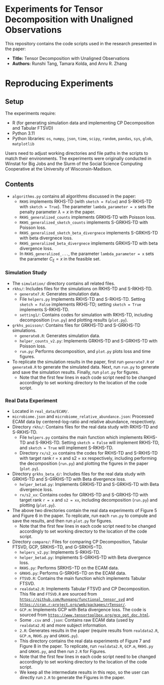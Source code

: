 # Experiments for Tensor Decomposition with Unaligned Observations

This repository contains the code scripts used in the research presented in the paper:

- **Title:** Tensor Decomposition with Unaligned Observations
- **Authors:** Runshi Tang, Tamara Kolda, and Anru R. Zhang

# Reproducing Experiments

## Setup
The experiments require:
- R (for generating simulation data and implementing CP Decomposition and Tabular FTSVD)
- Python 3.11
- Python libraries: `os`, `numpy`, `json`, `time`, `scipy`, `random`, `pandas`, `sys`, `glob`, `matplotlib`

Users need to adjust working directories and file paths in the scripts to match their environments. The experiments were originally conducted in Winstat for Big Jobs and the Slurm of the Social Science Computing Cooperative at the University of Wisconsin-Madison.

## Contents

* `algorithms.py` contains all algorithms discussed in the paper:
    - `RKHS` implements RKHS-TD (with `sketch = False`) and S-RKHS-TD with `sketch = True`). The parameter `lambda_parameter = x` sets the penalty parameter $\lambda = x$ in the paper.  
    - `RKHS_generalized_counts` implements GRKHS-TD with Poisson loss.
    - `RKHS_generalized_sketch_counts` implements S-GRKHS-TD with Poisson loss.
    - `RKHS_generalized_sketch_beta_divergnece` implements S-GRKHS-TD with beta divergnece loss.
    - `RKHS_generalized_beta_divergnece` implements GRKHS-TD with beta divergence loss.
    - In `RKHS_generalized_...`, the parameter `lambda_parameter = x` sets the parameter $C_\xi = x$ in the feasible set.

### Simulation Study

- The `simulation/` directory contains all related files.
- `rkhs/`: Includes files for the simulations on RKHS-TD and S-RKHS-TD.
  - `generate7.R`: Generates simulation data.
  - File `helpers.py` Implements RKHS-TD and S-RKHS-TD. Setting `sketch = False` implements RKHS-TD; setting `sketch = True` implements S-RKHS-TD. 
  - `setting1/`: Contains codes for simulation with RKHS-TD, including decomposition (`run.py`) and plotting results (`plot.py`).
- `grkhs_poisson/`: Contains files for GRKHS-TD and S-GRKHS-TD simulations.
  - `generate8.R`: Generates simulation data.
  - `helper_counts_v2.py`: Implements GRKHS-TD and S-GRKHS-TD with Poisson loss.
  - `run.py`: Performs decomposition, and `plot.py` plots loss and time figures.
- To replicate the simulation results in the paper, first run `generate7.R` or `generate8.R` to generate the simulated data. Next, run `run.py` to generate and save the simulation results. Finally, run `plot.py` for figures. 
  - Note that the first few lines in each code script need to be changed accordingly to set working directory to the location of the code script. 

### Real Data Experiment

- Located in `real_data/ECAM/`.
- `microbiome.json` and `microbiome_relative_abundance.json`: Processed ECAM data by centered-log-ratio and relative abundance, respectively.
- Directory `rkhs/`: Contains files for the real data study with RKHS-TD and S-RKHS-TD.
  - File `helpers.py` contains the main function which implements RKHS-TD and S-RKHS-TD. Setting `sketch = False` will implement RKHS-TD, and `sketch = True` will implement S-RKHS-TD. 
  - Directory `rx/s2_xx` contains the codes for RKHS-TD and S-RKHS-TD with target rank r = x and s2 = xx respectively, including performing the decomposition (`run.py`) and plotting the figures in the paper (`plot.py`). 
- Directory `grkhs_beta_d/`: Includes files for the real data study with GRKHS-TD and S-GRKHS-TD with Beta divergence loss.
  - `helper_betad.py`: Implements GRKHS-TD and S-GRKHS-TD with Beta divergence loss.
  - `rx/s2_xx`: Contains codes for GRKHS-TD and S-GRKHS-TD with target rank `r = x` and `s2 = xx`, including decomposition (`run.py`) and plotting (`plot.py`).
- The above two directories contain the real data experiments of Figure 5 and Figure 6 in the paper. To replicate, run each `run.py` to compute and save the results, and then run `plot.py` for figures. 
  - Note that the first few lines in each code script need to be changed accordingly to set working directory to the location of the code script. 
- Directory `compare/`: Files for comparing CP Decomposition, Tabular FTSVD, GCP, SRKHS−TD, and G-SRKHS−TD.
  - `helpers_v2.py`: Implements S-RKHS-TD.
  - `helper_betad.py`: Implements S-GRKHS-TD with Beta divergence loss.
  - `RKHS.py`: Performs SRKHS−TD on the ECAM data. 
  - `GRKHS.py`: Performs G-SRKHS−TD on the ECAM data. 
  - `FTSVD.R`: Contains the main function which implements Tabular FTSVD.
  - `realdata2.R`: Implements Tabular FTSVD and CP Decomposition. This file and `FTSVD.R` are sourced from [`https://github.com/Rungang/functional_tensor_svd`](https://github.com/Rungang/functional_tensor_svd) and [`https://cran.r-project.org/web/packages/rTensor/`](https://cran.r-project.org/web/packages/rTensor/).
  - `GCP.m`: Implements GCP with Beta divergence loss. The code is sourced from [`https://www.tensortoolbox.org/gcp_opt_doc.html`](https://www.tensortoolbox.org/gcp_opt_doc.html). 
  - Some `.csv` and `.json`: Contains raw ECAM data (used by `realdata2.R`) and more subject information. 
  - `2.R`: Generates results in the paper (require results from `realdata2.R`, `GCP.m`, `RKHS.py` and `GRKHS.py`).
  - This directory contains the real data experiments of Figure 7 and Figure 8 in the paper. To replicate, run `realdata2.R`, `GCP.m`, `RKHS.py` and `GRKHS.py`, and then run `2.R` for Figures. 
  - Note that the first few lines in each code script need to be changed accordingly to set working directory to the location of the code script. 
  - We keep all the intermediate results in this repo, so the user can directly run `2.R` to generate the Figures in the paper. 
